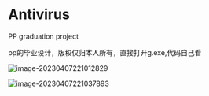 # Antivirus
PP graduation project

pp的毕业设计，版权仅归本人所有，直接打开g.exe,代码自己看

![image-20230407221012829](C:\Users\mengtiankj\AppData\Roaming\Typora\typora-user-images\image-20230407221012829.png)

![image-20230407221037893](C:\Users\mengtiankj\AppData\Roaming\Typora\typora-user-images\image-20230407221037893.png)



